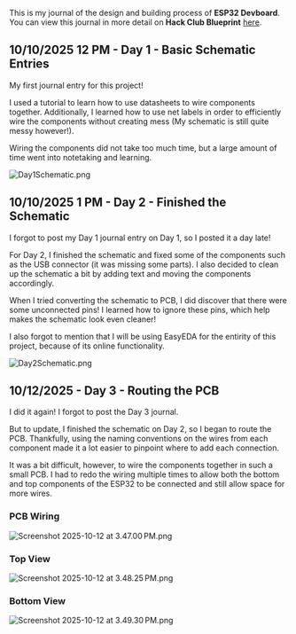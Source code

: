 <!--
  ===================    !!READ THIS NOTICE!!   ====================
  DO NOT edit this file manually. Your changes WILL BE OVERWRITTEN!
  This journal is auto generated and updated by Hack Club Blueprint.
  To edit this file, please edit your journal entries on Blueprint.
  ==================================================================
-->

This is my journal of the design and building process of **ESP32 Devboard**.  
You can view this journal in more detail on **Hack Club Blueprint** [here](https://blueprint.hackclub.com/projects/364).


## 10/10/2025 12 PM - Day 1 - Basic Schematic Entries  

My first journal entry for this project!

I used a tutorial to learn how to use datasheets to wire components together. Additionally, I learned how to use net labels in order to efficiently wire the components without creating mess (My schematic is still quite messy however!). 

Wiring the components did not take too much time, but a large amount of time went into notetaking and learning.

![Day1Schematic.png](https://blueprint.hackclub.com/user-attachments/blobs/proxy/eyJfcmFpbHMiOnsiZGF0YSI6MTM5MiwicHVyIjoiYmxvYl9pZCJ9fQ==--0dbe663dc678be0267c7c90d96c6de65b7069040/Day1Schematic.png)  

## 10/10/2025 1 PM - Day 2 - Finished the Schematic  

I forgot to post my Day 1 journal entry on Day 1, so I posted it a day late!

For Day 2, I finished the schematic and fixed some of the components such as the USB connector (it was missing some parts). I also decided to clean up the schematic a bit by adding text and moving the components accordingly.

When I tried converting the schematic to PCB, I did discover that there were some unconnected pins! I learned how to ignore these pins, which help makes the schematic look even cleaner!

I also forgot to mention that I will be using EasyEDA for the entirity of this project, because of its online functionality.

![Day2Schematic.png](https://blueprint.hackclub.com/user-attachments/blobs/proxy/eyJfcmFpbHMiOnsiZGF0YSI6MTQ3NiwicHVyIjoiYmxvYl9pZCJ9fQ==--2556dc64332ce3733fa8328079caacf637e3c828/Day2Schematic.png)
  

## 10/12/2025 - Day 3 - Routing the PCB  

I did it again! I forgot to post the Day 3 journal.

But to update, I finished the schematic on Day 2, so I began to route the PCB. Thankfully, using the naming conventions on the wires from each component made it a lot easier to pinpoint where to add each connection. 

It was a bit difficult, however, to wire the components together in such a small PCB. I had to redo the wiring multiple times to allow both the bottom and top components of the ESP32 to be connected and still allow space for more wires.

### **PCB Wiring**

![Screenshot 2025-10-12 at 3.47.00 PM.png](https://blueprint.hackclub.com/user-attachments/blobs/proxy/eyJfcmFpbHMiOnsiZGF0YSI6MTg4MCwicHVyIjoiYmxvYl9pZCJ9fQ==--82c80fe855969f55ac4062a796550d23885da1c9/Screenshot%202025-10-12%20at%203.47.00%E2%80%AFPM.png)

### **Top View**
![Screenshot 2025-10-12 at 3.48.25 PM.png](https://blueprint.hackclub.com/user-attachments/blobs/proxy/eyJfcmFpbHMiOnsiZGF0YSI6MTg4MSwicHVyIjoiYmxvYl9pZCJ9fQ==--84592171b95233482d07b4ec1a864d721b5f8c47/Screenshot%202025-10-12%20at%203.48.25%E2%80%AFPM.png)

### **Bottom View**
![Screenshot 2025-10-12 at 3.49.30 PM.png](https://blueprint.hackclub.com/user-attachments/blobs/proxy/eyJfcmFpbHMiOnsiZGF0YSI6MTg4MiwicHVyIjoiYmxvYl9pZCJ9fQ==--3f964b8ad0e9cbd7e84d235184ac86c24d05d92b/Screenshot%202025-10-12%20at%203.49.30%E2%80%AFPM.png)
  

